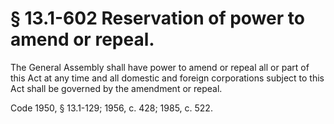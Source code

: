 # § 13.1-602 Reservation of power to amend or repeal.

<p>The General Assembly shall have power to amend or repeal all or part of this Act at any time and all domestic and foreign corporations subject to this Act shall be governed by the amendment or repeal.</p><p>Code 1950, § 13.1-129; 1956, c. 428; 1985, c. 522.</p>